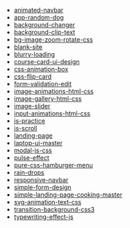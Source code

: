 * [animated-navbar](https://rodionsibov.github.io/projects/animated-navbar/index.html)
* [app-random-dog]()
* [background-changer]()
* [background-clip-text]()
* [bg-image-zoom-rotate-css]()
* [blank-site]()
* [blurry-loading]()
* [course-card-ui-design]()
* [css-animation-box]()
* [css-flip-card]()
* [form-validation-edit]()
* [image-animations-html-css]()
* [image-gallery-html-css]()
* [image-slider]()
* [input-animations-html-css]()
* [js-practice]()
* [js-scroll]()
* [landing-page]()
* [laptop-ui-master]()
* [modal-js-css]()
* [pulse-effect]()
* [pure-css-hamburger-menu]()
* [rain-drops]()
* [responsive-navbar]()
* [simple-form-design]()
* [simple-landing-page-cooking-master]()
* [svg-animation-text-css]()
* [transition-background-css3]()
* [typewriting-effect-js]()
